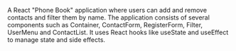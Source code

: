 A React "Phone Book" application where users can add and remove contacts and filter them by name. The application consists of several components such as Container, ContactForm, RegisterForm, Filter, UserMenu and ContactList. It uses React hooks like useState and useEffect to manage state and side effects.
